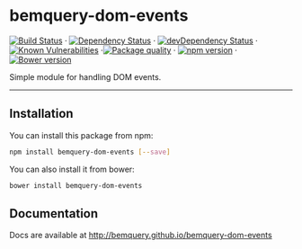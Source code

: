 # bemquery-dom-events

[![Build Status](https://travis-ci.org/BEMQuery/bemquery-dom-events.svg?branch=master)](https://travis-ci.org/BEMQuery/bemquery-dom-events) · [![Dependency Status](https://david-dm.org/BEMQuery/bemquery-dom-events.svg)](https://david-dm.org/BEMQuery/bemquery-dom-events) · [![devDependency Status](https://david-dm.org/BEMQuery/bemquery-dom-events/dev-status.svg)](https://david-dm.org/BEMQuery/bemquery-dom-events#info=devDependencies) · [![Known Vulnerabilities](https://snyk.io/test/github/bemquery/bemquery-dom-events/badge.svg)](https://snyk.io/test/github/bemquery/bemquery-dom-events) ·[![Package quality](http://packagequality.com/badge/bemquery-dom-events.png)](http://packagequality.com/#?package=bemquery-dom-events) · [![npm version](https://badge.fury.io/js/bemquery-dom-events.svg)](https://badge.fury.io/js/bemquery-dom-events) · [![Bower version](https://badge.fury.io/bo/bemquery-dom-events.svg)](https://badge.fury.io/bo/bemquery-dom-events)

Simple module for handling DOM events.

---

## Installation

You can install this package from npm:
```bash
npm install bemquery-dom-events [--save]
```

You can also install it from bower:
```bash
bower install bemquery-dom-events
```

## Documentation

Docs are available at http://bemquery.github.io/bemquery-dom-events

